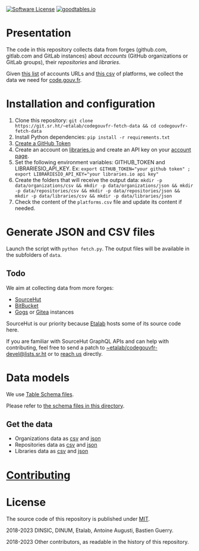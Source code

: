 [![Software License](https://img.shields.io/badge/Licence-MIT-orange.svg?style=flat-square)](https://git.sr.ht/~etalab/codegouvfr-fetch-data/tree/master/item/LICENSE.md) [![goodtables.io](https://goodtables.io/badge/github/etalab/data-codes-sources-fr.svg)](https://goodtables.io/github/etalab/data-codes-sources-fr)

# Presentation

The code in this repository collects data from forges (github.com, gitlab.com and GitLab instances) about *accounts* (GitHub organizations or GitLab groups), their *repositories* and *libraries*.

Given [this list](https://git.sr.ht/~etalab/codegouvfr-sources/tree/master/item/comptes-organismes-publics.yml) of accounts URLs and [this csv](https://git.sr.ht/~etalab/codegouvfr-fetch-data/tree/master/item/platforms.csv) of platforms, we collect the data we need for [code.gouv.fr](https://code.gouv.fr).

# Installation and configuration

1. Clone this repository: `git clone https://git.sr.ht/~etalab/codegouvfr-fetch-data && cd codegouvfr-fetch-data`
2. Install Python dependencies: `pip install -r requirements.txt`
3. [Create a GitHub Token](https://docs.github.com/en/authentication/keeping-your-account-and-data-secure/creating-a-personal-access-token)
4. Create an account on [libraries.io](https://libraries.io/) and create an API key on your [account page](https://libraries.io/account).
5. Set the following environment variables: GITHUB_TOKEN and LIBRARIESIO_API_KEY. Ex: `export GITHUB_TOKEN="your github token" ; export LIBRARIESIO_API_KEY="your libraries.io api key"`
6. Create the folders that will receive the output data: `mkdir -p data/organizations/csv && mkdir -p data/organizations/json && mkdir -p data/repositories/csv && mkdir -p data/repositories/json && mkdir -p data/libraries/csv && mkdir -p data/libraries/json`
7. Check the content of the `platforms.csv` file and update its content if needed.

# Generate JSON and CSV files

Launch the script with `python fetch.py`. The output files will be available in the subfolders of `data`.

## Todo

We aim at collecting data from more forges:

- [SourceHut](https://sourcehut.org)
- [BitBucket](https://bitbucket.org)
- [Gogs](https://gogs.io) or [Gitea](https://gitea.io) instances

SourceHut is our priority because [Etalab](https://sr.ht/~etalab/) hosts some of its source code here.

If you are familiar with SourceHut GraphQL APIs and can help with contributing, feel free to send a patch to [~etalab/codegouvfr-devel@lists.sr.ht](mailto:~etalab/codegouvfr-devel@lists.sr.ht) or to [reach us](mailto:logiciels-libres@data.gouv.fr) directly.

# Data models

We use [Table Schema files](https://frictionlessdata.io/specs/table-schema/).

Please refer to [the schema files in this directory](./schemas/).

## Get the data

- Organizations data as [csv](https://code.gouv.fr/data/organizations/csv/all.csv) and [json](https://code.gouv.fr/data/organizations/json/all.json)
- Repositories data as [csv](https://code.gouv.fr/data/repositories/csv/all.csv) and [json](https://code.gouv.fr/data/repositories/json/all.json)
- Libraries data as [csv](https://code.gouv.fr/data/libraries/csv/all.csv) and [json](https://code.gouv.fr/data/libraries/json/all.json)

# [Contributing](CONTRIBUTING.md)

# License

The source code of this repository is published under [MIT](LICENSE.md).

2018-2023 DINSIC, DINUM, Etalab, Antoine Augusti, Bastien Guerry.

2018-2023 Other contributors, as readable in the history of this repository.
